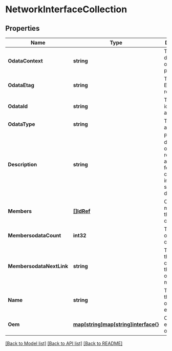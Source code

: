 # NetworkInterfaceCollection

## Properties
Name | Type | Description | Notes
------------ | ------------- | ------------- | -------------
**OdataContext** | **string** | The OData description of a payload. | [optional] 
**OdataEtag** | **string** | The current ETag of the resource. | [optional] 
**OdataId** | **string** | The unique identifier for a resource. | 
**OdataType** | **string** | The type of a resource. | 
**Description** | **string** | Provides a description of this resource and is used for commonality  in the schema definitions. | [optional] 
**Members** | [**[]IdRef**](idRef.md) | Contains the members of this collection. | 
**MembersodataCount** | **int32** | The number of items in a collection. | [optional] 
**MembersodataNextLink** | **string** | The URI to the resource containing the next set of partial members. | [optional] 
**Name** | **string** | The name of the resource or array element. | 
**Oem** | [**map[string]map[string]interface{}**](map[string]interface{}.md) | Oem extension object. | [optional] 

[[Back to Model list]](../README.md#documentation-for-models) [[Back to API list]](../README.md#documentation-for-api-endpoints) [[Back to README]](../README.md)


